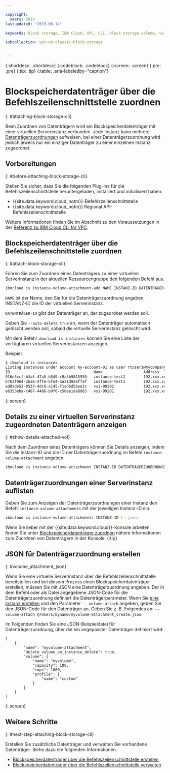 ```yaml
---

copyright:
  years: 2019
lastupdated: "2019-06-14"

keywords: block storage, IBM Cloud, VPC, CLI, block storage volume, volume, volume attachment, virtual server instance, instance

subcollection: vpc-on-classic-block-storage


---
```


{:shortdesc: .shortdesc}
{:codeblock: .codeblock}
{:screen: .screen}
{:pre: .pre}
{:tip: .tip}
{:table: .aria-labeledby="caption"}


# Blockspeicherdatenträger über die Befehlszeilenschnittstelle zuordnen
{: #attaching-block-storage-cli}

Beim Zuordnen von Datenträgern wird ein Blockspeicherdatenträger mit einer virtuellen Serverinstanz verbunden. Jede Instanz kann mehrere [Datenträgerzuordnungen](/docs/vpc-on-classic-block-storage?topic=vpc-on-classic-block-storage-attaching-block-storage#vol-attach-limits) aufweisen, bei einer Datenträgerzuordnung wird jedoch jeweils nur ein einziger Datenträger zu einer einzelnen Instanz zugeordnet.

## Vorbereitungen
{: #before-attaching-block-storage-cli}

Stellen Sie sicher, dass Sie die folgenden Plug-ins für die Befehlszeilenschnittstelle heruntergeladen, installiert und initialisiert haben:

* {{site.data.keyword.cloud_notm}}-Befehlszeilenschnittstelle
* {{site.data.keyword.cloud_notm}} Regional API-Befehlszeilenschnittstelle

Weitere Informationen finden Sie im Abschnitt zu den Voraussetzungen in der [Referenz zu IBM Cloud CLI for VPC](/docs/vpc-infrastructure-cli-plugin?topic=vpc-infrastructure-cli-plugin-vpc-reference).

## Blockspeicherdatenträger über die Befehlszeilenschnittstelle zuordnen
{: #attach-block-storage-cli}

Führen Sie zum Zuordnen eines Datenträgers zu einer virtuellen Serverinstanz in der aktuellen Ressourcengruppe den folgenden Befehl aus.

```bash
ibmcloud is instance-volume-attachment-add NAME INSTANZ-ID DATENTRÄGER-ID [--auto-delete true | false] [--json]
```

`NAME` ist der Name, den Sie für die Datenträgerzuordnung angeben, INSTANZ-ID die ID der virtuellen Serverinstanz.

`DATENTRÄGER-ID` gibt den Datenträger an, der zugeordnet werden soll.

Geben Sie `--auto-delete true` an, wenn der Datenträger automatisch gelöscht werden soll, sobald die virtuelle Serverinstanz gelöscht wird.

Mit dem Befehl `ibmcloud is instances` können Sie eine Liste der verfügbaren virtuellen Serverinstanzen anzeigen.

Beispiel:

```bash
$ ibmcloud is instances
Listing instances under account my-account-01 as user rtuser1@mycompany.com...
ID                                     Name                  Address          Profile   Image                            Created        Status     VPC                               Zone         Resource Group
916e3ccf-b3af-47a5-b549-c9a3b9815559   instance-test2        192.xxx.xx.xx    -         ubuntu-16.04-amd64(7eb4e35b-.)   4 hours ago    running    function-test-vpc1(974e258e-.)    us-south-1   -
b762f064-26a6-4ffe-bfe4-4a21d92effaf   instance-test1        192.xxx.xx.x     -         ubuntu-16.04-amd64(7eb4e35b-.)   4 hours ago    running    function-test-vpc2(974e258e-.)    us-south-1   -
ad0ade52-0533-4dc6-a145-f1ad6d5bee2c   vsi-09202             192.xxx.xxx.xx   -         ubuntu-16.04-amd64(7eb4e35b-.)   5 hours ago    running    vpnaas-test1(2467b0fa-.)          us-south-1   -
e6353eba-c407-4406-b9f6-c50ee1da8d83   vsi-09201             192.xxx.xxx.xxx  -         ubuntu-16.04-amd64(7eb4e35b-.)   5 hours ago    running    vpnaas-test1(2467b0fa-.)          us-south-1   -

```
{: screen}

## Details zu einer virtuellen Serverinstanz zugeordneten Datenträgern anzeigen
{: #show-details-attached-vol}

Nach dem Zuordnen eines Datenträgers können Sie Details anzeigen, indem Sie die Instanz-ID und die ID der Datenträgerzuordnung im Befehl `instance-volume-attachment` angeben.

```bash
ibmcloud is instance-volume-attachment INSTANZ-ID DATENTRÄGERZUORDNUNGS-ID [--json]
```

## Datenträgerzuordnungen einer Serverinstanz auflisten

Geben Sie zum Anzeigen der Datenträgerzuordnungen einer Instanz den Befehl `instance-volume-attachments` mit der jeweiligen Instanz-ID ein.

```bash
ibmcloud is instance-volume-attachments INSTANZ-ID [--json]
```

Wenn Sie lieber mit der {{site.data.keyword.cloud}}-Konsole arbeiten, finden Sie unter [Blockspeicherdatenträger zuordnen](/docs/vpc-on-classic-block-storage?topic=vpc-on-classic-block-storage-attaching-block-storage) nähere Informationen zum Zuordnen von Datenträgern in der Konsole.
{:tip}

## JSON für Datenträgerzuordnung erstellen
{: #volume_attachment_json}

Wenn Sie eine virtuelle Serverinstanz über die Befehlszeilenschnittstelle bereitstellen und bei diesem Prozess einen Blockspeicherdatenträger erstellen, müssen Sie mit JSON eine Datenträgerzuordnung angeben. Der in dem Befehl oder als Datei angegebene JSON-Code für die Datenträgerzuordnung definiert die Datenträgerparameter. Wenn Sie [eine Instanz erstellen](/docs/vpc-on-classic-vsi?topic=vpc-on-classic-vsi-creating-virtual-servers-cli) und den Parameter `-- volume-attach` angeben, geben Sie den JSON-Code für den Datenträger an. Geben Sie z. B. Folgendes an: `--volume-attach @/Users/myname/myvolume-attachment_create.json`.

Im Folgenden finden Sie eine JSON-Beispieldatei für Datenträgerzuordnung, über die ein angepasster Datenträger definiert wird:

```
[
    {
        "name": "myvolume-attachment",
        "delete_volume_on_instance_delete": true,
        "volume": {
            "name": "myvolume",
            "capacity": 100,
            "iops": 1000,
            "profile": {
                "name": "custom"
            }
        }
    }
]
```
{: screen}

## Weitere Schritte
{: #next-step-attaching-block-storage-cli}

Erstellen Sie zusätzliche Datenträger und verwalten Sie vorhandene Datenträger. Siehe dazu die folgenden Informationen.

* [Blockspeicherdatenträger über die Befehlszeilenschnittstelle erstellen](/docs/vpc-on-classic-block-storage?topic=vpc-on-classic-block-storage-creating-block-storage-cli#create-vol-cli)
* [Blockspeicherdatenträger über die Befehlszeilenschnittstelle verwalten](/docs/vpc-on-classic-block-storage?topic=vpc-on-classic-block-storage-managing-block-storage-cli)
